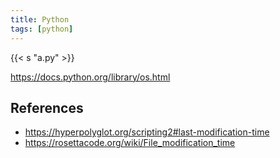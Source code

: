 ```yaml
---
title: Python
tags: [python]
---
```


{{< s "a.py" >}}

<https://docs.python.org/library/os.html>

## References

- <https://hyperpolyglot.org/scripting2#last-modification-time>
- <https://rosettacode.org/wiki/File_modification_time>
